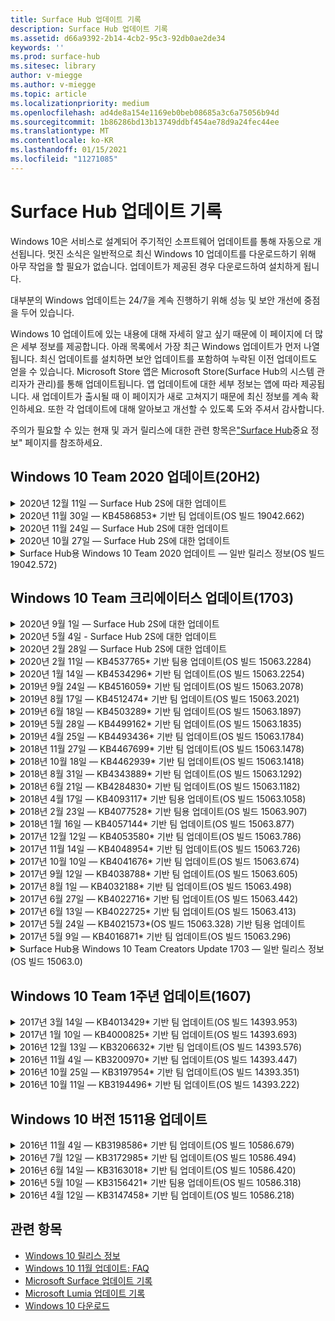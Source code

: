 ```yaml
---
title: Surface Hub 업데이트 기록
description: Surface Hub 업데이트 기록
ms.assetid: d66a9392-2b14-4cb2-95c3-92db0ae2de34
keywords: ''
ms.prod: surface-hub
ms.sitesec: library
author: v-miegge
ms.author: v-miegge
ms.topic: article
ms.localizationpriority: medium
ms.openlocfilehash: ad4de8a154e1169eb0beb08685a3c6a75056b94d
ms.sourcegitcommit: 1b86286bd13b13749ddbf454ae78d9a24fec44ee
ms.translationtype: MT
ms.contentlocale: ko-KR
ms.lasthandoff: 01/15/2021
ms.locfileid: "11271085"
---
```

# Surface Hub 업데이트 기록

Windows 10은 서비스로 설계되어 주기적인 소프트웨어 업데이트를 통해 자동으로 개선됩니다. 멋진 소식은 일반적으로 최신 Windows 10 업데이트를 다운로드하기 위해 아무 작업을 할 필요가 없습니다. 업데이트가 제공된 경우 다운로드하여 설치하게 됩니다.

대부분의 Windows 업데이트는 24/7을 계속 진행하기 위해 성능 및 보안 개선에 중점을 두어 있습니다.

Windows 10 업데이트에 있는 내용에 대해 자세히 알고 싶기 때문에 이 페이지에 더 많은 세부 정보를 제공합니다. 아래 목록에서 가장 최근 Windows 업데이트가 먼저 나열됩니다. 최신 업데이트를 설치하면 보안 업데이트를 포함하여 누락된 이전 업데이트도 얻을 수 있습니다. Microsoft Store 앱은 Microsoft Store(Surface Hub의 시스템 관리자가 관리)를 통해 업데이트됩니다. 앱 업데이트에 대한 세부 정보는 앱에 따라 제공됩니다.
새 업데이트가 출시될 때 이 페이지가 새로 고쳐지기 때문에 최신 정보를 계속 확인하세요. 또한 각 업데이트에 대해 알아보고 개선할 수 있도록 도와 주셔서 감사합니다.

주의가 필요할 수 있는 현재 및 과거 릴리스에 대한 관련 항목은["Surface Hub](https://support.microsoft.com/products/surface-devices/surface-hub)중요 정보" 페이지를 참조하세요.

## Windows 10 Team 2020 업데이트(20H2)

<details>
<summary>2020년 12월 11일 — Surface Hub 2S에 대한 업데이트</summary>

이 업데이트는 Surface Hub 2S와 관련이 있으며 아래에 설명된 드라이버 및 펌웨어 업데이트를 제공합니다.

* Surface SMC 펌웨어 업데이트 - 3.92.139.0
* Surface UEFI 업데이트 - 694.3447.768.0
</details>

<details>
<summary>2020년 11월 30일 — KB4586853* 기반 팀 업데이트(OS 빌드 19042.662)</summary>

Surface Hub에 대한 이 업데이트에는 품질 개선 및 보안 수정이 포함되어 있습니다. [Windows 10](https://support.microsoft.com/help/4581839/windows-10-update-history)업데이트 기록에 아직 설명되지 않은 Surface Hub의 주요 업데이트에는 다음이 포함됩니다.

* 개인 정보 설정 페이지로 업데이트하여 추가 옵션을 제공합니다.
* 세션 종료 정리가 Edge Chromium과 관련된 모든 데이터를 완전히 제거하도록 하는 수정입니다.
* 이미 시작된 모임이 시작/시작 화면에 표시되지 않는 문제를 해결합니다.
* en-US가 아닌 로 로컬에 대한 클라우드 복구 문제를 해결합니다.
* 비즈니스용 Skype
  * 방향 오디오 성능을 향상합니다.
  * 비즈니스용 Skype 통화 중에 펜을 사용할 때 "펜 탭" 소리가 감소합니다.
* Windows Insider Program에 등록할 때 안정성을 향상시킵니다.
* Windows 팀 셸의 안정성을 향상시킵니다.

디바이스 기능 및 서비스를 활성화/사용 안 하게 설정하려면 [Surface Hub](https://docs.microsoft.com/surface-hub/) 관리 가이드를 참조하세요. *[KB4586853](https://support.microsoft.com/help/4586853)
</details>

<details>
<summary>2020년 11월 24일 — Surface Hub 2S에 대한 업데이트</summary>

이 업데이트는 Surface Hub 2S와 관련이 있으며 아래에 설명된 드라이버 및 펌웨어 업데이트를 제공합니다.

* Surface SMC 펌웨어 업데이트 - 3.91.139.0
  * 연결된 대기 대기 안정성을 개선합니다.
* Surface Touch 펌웨어 업데이트 - 3.91.139.0
  * 연결된 대기 터치 응답을 개선합니다.
* Surface USB 오디오 펌웨어 업데이트 - 3.91.139.0
* Surface 펜 펌웨어 업데이트 - 3.91.139.0
</details>

<details>
<summary>2020년 10월 27일 — Surface Hub 2S에 대한 업데이트</summary>

이 업데이트는 Surface Hub 2S와 관련이 있으며 아래에 설명된 드라이버 및 펌웨어 업데이트를 제공합니다.

* Surface 시스템 집계 펌웨어 업데이트 - 4.14.139.0
* Surface UEFI 업데이트 - 694.3386.768.0
</details>

<details>
<summary>Surface Hub용 Windows 10 Team 2020 업데이트 — 일반 릴리스 정보(OS 빌드 19042.572)</summary>

Surface Hub에 대한 이 업데이트에는 품질 개선 및 보안 수정이 포함되어 있습니다. [Windows 10](https://support.microsoft.com/help/4581839/windows-10-update-history)업데이트 기록에 아직 설명되지 않은 Surface Hub의 주요 업데이트는["Windows 10 Team 2020 업데이트의](https://docs.microsoft.com/surface-hub/surface-hub-2020-update-whats-new)새로운" 페이지에 기록됩니다.

지역, 배포 방법 및 장치 유형별로 업데이트 가용성에 대한 자세한 내용은["Windows 10 Team 2020 업데이트](https://docs.microsoft.com/surface-hub/surface-hub-2020-update)설치" 페이지를 참조하세요.
</details>

## Windows 10 Team 크리에이터스 업데이트(1703)

<details>
<summary>2020년 9월 1일 — Surface Hub 2S에 대한 업데이트</summary>

이 업데이트는 Surface Hub 2S와 관련이 있으며 아래에 설명된 드라이버 및 펌웨어 업데이트를 제공합니다.

* Surface SMC 펌웨어 업데이트 - 1.177.139.0
  * 필드 복구 시나리오를 개선합니다.
* Surface SSD 펌웨어 업데이트 - 5.14.139.0
  * 시스템 안정성을 향상시킵니다.
* Surface Serial Hub 드라이버 - 9.40.139.0
  * 시스템 안정성을 향상시킵니다.
</details>

<details>
<summary>2020년 5월 4일 - Surface Hub 2S에 대한 업데이트</summary>

이 업데이트는 Surface Hub 2S와 관련이 있으며 아래에 설명된 드라이버 및 펌웨어 업데이트를 제공합니다.

* Surface USB 오디오 드라이버 - 15.3.6.0
  * 방향 오디오 성능을 향상합니다.
* Intel(R) 디스플레이 오디오 드라이버 - 10.27.0.5
  * 화면 공유 시나리오를 개선합니다.
* Intel(R) 그래픽 드라이버 - 26.20.100.7263
  * 시스템 안정성을 향상시킵니다.
* Surface 시스템 드라이버 - 1.7.139.0
  * 시스템 안정성을 향상시킵니다.
* Surface SMC 펌웨어 업데이트 - 1.176.139.0
  * 시스템 안정성을 향상시킵니다.
</details>

<details>
<summary>2020년 2월 28일 — Surface Hub 2S에 대한 업데이트</summary>

이 업데이트는 Surface Hub 2S와 관련이 있으며 아래에 설명된 드라이버 및 펌웨어 업데이트를 제공합니다.

* Surface 통합 드라이버 - 13.46.139.0 
  * 디스플레이 밝기 시나리오를 개선합니다.
* Intel(R) 관리 엔진 인터페이스 드라이버 - 1914.12.0.1256
  * 시스템 안정성을 향상시킵니다.
* Surface SMC 펌웨어 업데이트 - 1.161.139.0
  * 펜 배터리 성능을 향상합니다.
* Surface UEFI 업데이트 - 694.2938.768.0
  * 시스템 안정성을 향상시킵니다.
</details>

<details>
<summary>2020년 2월 11일 — KB4537765* 기반 팀용 업데이트(OS 빌드 15063.2284)</summary>

Surface Hub에 대한 이 업데이트에는 품질 개선 및 보안 수정이 포함되어 있습니다. [Windows 10](https://support.microsoft.com/help/4018124/windows-10-update-history)업데이트 기록에 아직 설명되지 않은 Surface Hub의 주요 업데이트에는 다음이 포함됩니다.

* 비즈니스용 Skype 통화 중에 다른 참가자가 허브 2S를 잘 들을 수 없는 문제를 해결합니다.
* Surface Hub에서 일부 아랍어, Hebrew 및 기타 RTL 언어 사용 시나리오의 안정성을 향상시킵니다.

디바이스 기능 및 서비스를 활성화/사용 안 하게 설정하려면 [Surface Hub](https://docs.microsoft.com/surface-hub/) 관리 가이드를 참조하세요.
*[KB4537765](https://support.microsoft.com/help/4537765)
</details>

<details>
<summary>2020년 1월 14일 — KB4534296* 기반 팀 업데이트(OS 빌드 15063.2254)</summary>

Surface Hub에 대한 이 업데이트에는 품질 개선 및 보안 수정이 포함되어 있습니다. [Windows 10](https://support.microsoft.com/help/4018124/windows-10-update-history)업데이트 기록에 아직 설명되지 않은 Surface Hub의 주요 업데이트에는 다음이 포함됩니다.

* Microsoft Surface Hub 2S의 로그 수집 문제를 해결합니다.

디바이스 기능 및 서비스를 활성화/사용 안 하게 설정하려면 [Surface Hub](https://docs.microsoft.com/surface-hub/) 관리 가이드를 참조하세요.
*[KB4534296](https://support.microsoft.com/help/4534296)
</details>

<details>
<summary>2019년 9월 24일 — KB4516059* 기반 팀 업데이트(OS 빌드 15063.2078)</summary>

Surface Hub에 대한 이 업데이트에는 품질 개선 및 보안 수정이 포함되어 있습니다. [Windows 10](https://support.microsoft.com/help/4018124/windows-10-update-history)업데이트 기록에 아직 설명되지 않은 Surface Hub의 주요 업데이트에는 다음이 포함됩니다.

 * 복구 옵션을 정확하게 반영하기 위해 Surface Hub 2S 복구 설정 페이지로 업데이트합니다.
 * 디바이스 인식을 향상하기 위해 Surface Hub 2S 시작 화면으로 업데이트합니다.
 * Windows 팀 셸 백그라운드가 잘못 표시하는 문제를 해결했습니다.
 * MDM 정책을 사용하여 구성할 때 시작 메뉴 레이아웃 지속성 문제를 해결했습니다.
 * 일부 내부 웹 사이트를 검색할 때 발생하는 Microsoft Edge의 문제를 해결했습니다.
 * 전체 화면 모드로 표시하는 경우 발생하는 비즈니스용 Skype의 문제를 해결했습니다.

디바이스 기능 및 서비스를 활성화/사용 안 하게 설정하려면 [Surface Hub](https://docs.microsoft.com/surface-hub/) 관리 가이드를 참조하세요.
*[KB4503289](https://support.microsoft.com/help/4503289)
</details>

<details>
<summary>2019년 8월 17일 — KB4512474* 기반 팀 업데이트(OS 빌드 15063.2021)</summary>

Surface Hub에 대한 이 업데이트에는 품질 개선 및 보안 수정이 포함되어 있습니다. [Windows 10](https://support.microsoft.com/help/4018124/windows-10-update-history)업데이트 기록에 아직 설명되지 않은 Surface Hub의 주요 업데이트에는 다음이 포함됩니다.

 * 허브 2S의 비디오 아웃이 기본적으로 "중복" 모드로 설정되어 있도록 합니다.
 * Surface Hub에서 일부 아랍어 사용 시나리오의 안정성을 향상시킵니다.

디바이스 기능 및 서비스를 활성화/사용 안 하게 설정하려면 [Surface Hub](https://docs.microsoft.com/surface-hub/) 관리 가이드를 참조하세요.
*[KB4503289](https://support.microsoft.com/help/4503289)
 </details>

<details>
<summary>2019년 6월 18일 — KB4503289* 기반 팀 업데이트(OS 빌드 15063.1897)</summary>

Surface Hub에 대한 이 업데이트에는 품질 개선 및 보안 수정이 포함되어 있습니다. [Windows 10](https://support.microsoft.com/help/4018124/windows-10-update-history)업데이트 기록에 아직 설명되지 않은 Surface Hub의 주요 업데이트에는 다음이 포함됩니다.

* 사용자가 Azure Active Directory 계정을 사용하여 Microsoft Surface Hub 디바이스에 로그인하지 못하게 하는 문제를 해결합니다. 이 문제는 이전 세션이 성공적으로 종료되지 않았기 때문에 발생합니다.
* 장치 계정 설정 시나리오에서 ID 공급자 및 Exchange에 대한 TLS 1.2 연결에 대한 지원을 추가합니다.
* 허브 2S에서 하드웨어 진단 앱의 안정성을 향상시키는 수정. 
* 허브 2S에서 첫 실행 설치 환경의 일관성을 개선하기 위해 수정합니다. 

디바이스 기능 및 서비스를 활성화/사용 안 하게 설정하려면 [Surface Hub](https://docs.microsoft.com/surface-hub/) 관리 가이드를 참조하세요.
*[KB4503289](https://support.microsoft.com/help/4503289)
</details>

<details>
<summary>2019년 5월 28일 — KB4499162* 기반 팀 업데이트(OS 빌드 15063.1835)</summary>

Surface Hub에 대한 이 업데이트에는 품질 개선 및 보안 수정이 포함되어 있습니다. [Windows 10](https://support.microsoft.com/help/4018124/windows-10-update-history)업데이트 기록에 아직 설명되지 않은 Surface Hub의 주요 업데이트에는 다음이 포함됩니다.

* "장치 계정 자격 증명 사용" 기능을 사용하도록 설정한 후 Surface Hub 사용자에게 프록시 자격 증명을 입력하라는 메시지가 없는지 확인합니다.
* 오디오/비디오가 올바른 프록시를 사용하지 못하기 때문에 Skype 연결이 주기적으로 실패하는 문제를 해결합니다.
* 비즈니스용 Skype에서 TLS 1.2에 대한 지원을 추가합니다.
* Skype 서버에 TLS 1.0 또는 TLS 1.1을 사용하지 않도록 설정한 경우 Skype 클라이언트의 SIP 연결 실패를 해결합니다.

디바이스 기능 및 서비스를 활성화/사용 안 하게 설정하려면 [Surface Hub](https://docs.microsoft.com/surface-hub/) 관리 가이드를 참조하세요.
*[KB4499162](https://support.microsoft.com/help/4499162)
</details>

<details>
<summary>2019년 4월 25일 — KB4493436* 기반 팀 업데이트(OS 빌드 15063.1784)</summary>

Surface Hub에 대한 이 업데이트에는 품질 개선 및 보안 수정이 포함되어 있습니다. [Windows 10](https://support.microsoft.com/help/4018124/windows-10-update-history)업데이트 기록에 아직 설명되지 않은 Surface Hub의 주요 업데이트에는 다음이 포함됩니다.

* Surface Hub에 연결된 일부 USB 장치에서 비디오 및 오디오 동기화 문제를 해결합니다.

디바이스 기능 및 서비스를 활성화/사용 안 하게 설정하려면 [Surface Hub](https://docs.microsoft.com/surface-hub/) 관리 가이드를 참조하세요.
*[KB4493436](https://support.microsoft.com/help/4493436)
</details>

<details>
<summary>2018년 11월 27일 — KB4467699* 기반 팀 업데이트(OS 빌드 15063.1478)</summary>

Surface Hub에 대한 이 업데이트에는 품질 개선 및 보안 수정이 포함되어 있습니다. [Windows 10](https://support.microsoft.com/help/4018124/windows-10-update-history)업데이트 기록에 아직 설명되지 않은 Surface Hub의 주요 업데이트에는 다음이 포함됩니다.

* 일부 사용자가 "내 모임 및 파일Signing-In"로 전송되지 못하게 하는 문제를 해결합니다.

디바이스 기능 및 서비스를 활성화/사용 안 하게 설정하려면 [Surface Hub](https://docs.microsoft.com/surface-hub/) 관리 가이드를 참조하세요.
*[KBKB4467699](https://support.microsoft.com/help/KB4467699)
</details>

<details>
<summary>2018년 10월 18일 — KB4462939* 기반 팀 업데이트(OS 빌드 15063.1418)</summary>

Surface Hub에 대한 이 업데이트에는 품질 개선 및 보안 수정이 포함되어 있습니다. [Windows 10](https://support.microsoft.com/help/4018124/windows-10-update-history)업데이트 기록에 아직 설명되지 않은 Surface Hub의 주요 업데이트에는 다음이 포함됩니다.

* 비즈니스용 Skype 수정 사항: 
  * 절전에서 다시 시작 시 비즈니스용 Skype 연결 문제를 해결합니다.
  * 장치가 인터넷에 연결되어 있는 경우 비즈니스용 Skype 네트워크 연결 문제를 해결합니다.
  * 디렉터리에서 사용자를 검색할 때 비즈니스용 Skype 충돌 해결
* 허브가 엔터프라이즈 프록시 환경에서 실수로 "인터넷 연결 없음"을 보고하는 문제를 해결합니다.
* 고객이 새 화이트보드 환경으로 작업할 수 있는 기능을 구현했습니다.

디바이스 기능 및 서비스를 활성화/사용 안 하게 설정하려면 [Surface Hub](https://docs.microsoft.com/surface-hub/) 관리 가이드를 참조하세요.
*[KB4462939](https://support.microsoft.com/help/4462939)
</details>

<details>
<summary>2018년 8월 31일 — KB4343889* 기반 팀 업데이트(OS 빌드 15063.1292)</summary>

Surface Hub에 대한 이 업데이트에는 품질 개선 및 보안 수정이 포함되어 있습니다. [Windows 10](https://support.microsoft.com/help/4018124/windows-10-update-history)업데이트 기록에 아직 설명되지 않은 Surface Hub의 주요 업데이트에는 다음이 포함됩니다.

* Microsoft Teams에 대한 지원 추가
* Intune 등록으로 작업 관리 문제를 해결합니다.
* 관리자가 허브에 대해 인스턴트 메시징 및 전자 메일 서비스를 사용하지 않도록 설정하는 데 사용
* Surface Hub 비즈니스용 Skype 앱의 추가 버그 수정 및 안정성 개선

디바이스 기능 및 서비스를 활성화/사용 안 하게 설정하려면 [Surface Hub](https://docs.microsoft.com/surface-hub/) 관리 가이드를 참조하세요.
*[KB4343889](https://support.microsoft.com/help/4343889)
</details>

<details>
<summary>2018년 6월 21일 — KB4284830* 기반 팀 업데이트(OS 빌드 15063.1182)</summary>

Surface Hub에 대한 이 업데이트에는 품질 개선 및 보안 수정이 포함되어 있습니다. [Windows 10](https://support.microsoft.com/help/4018124/windows-10-update-history)업데이트 기록에 아직 설명되지 않은 Surface Hub의 주요 업데이트에는 다음이 포함됩니다.

* EMEA의 GDPR 요구 사항 지원에 대한 원격 분석 변경

디바이스 기능 및 서비스를 활성화/사용 안 하게 설정하려면 [Surface Hub](https://docs.microsoft.com/surface-hub/) 관리 가이드를 참조하세요.
*[KB4284830](https://support.microsoft.com/help/KB4284830)
</details>

<details>
<summary>2018년 4월 17일 — KB4093117* 기반 팀용 업데이트(OS 빌드 15063.1058)</summary>

Surface Hub에 대한 이 업데이트에는 품질 개선 및 보안 수정이 포함되어 있습니다. [Windows 10](https://support.microsoft.com/help/4018124/windows-10-update-history)업데이트 기록에 아직 설명되지 않은 Surface Hub의 주요 업데이트에는 다음이 포함됩니다.

* 유선 투영 문제를 해결합니다.
* 특정 MDM(모바일 장치 관리) 정책에 대한 대량 업데이트 사용
* 국제 전화로 전화 걸기 문제를 해결합니다.
* 2 Surface Hub가 동일한 모임에 참가할 때 이미지 해상도 문제를 해결합니다.
* OMS(Operations Management Suite) 인증서 처리 오류를 해결합니다.
* 세션 종료 시 정리 시 보안 문제를 해결합니다.
* Surface Hub가 채널 149~165에 지정된 경우 Miracast 문제를 해결합니다.
  * 지역 정부 규정으로 인해 유럽, 일본 또는 이스라엘에서는 채널 149~165를 계속 사용할 수 없습니다.

디바이스 기능 및 서비스를 활성화/사용 안 하게 설정하려면 [Surface Hub](https://docs.microsoft.com/surface-hub/) 관리 가이드를 참조하세요.
*[KB4093117](https://support.microsoft.com/help/4093117)
</details>

<details>
<summary>2018년 2월 23일 — KB4077528* 기반 팀용 업데이트(OS 빌드 15063.907)</summary>

Surface Hub에 대한 이 업데이트에는 품질 개선 및 보안 수정이 포함되어 있습니다. [Windows 10](https://support.microsoft.com/help/4018124/windows-10-update-history)업데이트 기록에 아직 설명되지 않은 Surface Hub의 주요 업데이트에는 다음이 포함됩니다.

* MDM 설정이 올바르게 적용되지 않는 문제를 해결했습니다.
* 향상된 정리 프로세스

디바이스 기능 및 서비스를 활성화/사용 안 하게 설정하려면 [Surface Hub](https://docs.microsoft.com/surface-hub/) 관리 가이드를 참조하세요.
*[KB4077528](https://support.microsoft.com/help/4077528)
</details>

<details>
<summary>2018년 1월 16일 — KB4057144* 기반 팀 업데이트(OS 빌드 15063.877)</summary>

Surface Hub에 대한 이 업데이트에는 품질 개선 및 보안 수정이 포함되어 있습니다. [Windows 10](https://support.microsoft.com/help/4018124/windows-10-update-history)업데이트 기록에 아직 설명되지 않은 Surface Hub의 주요 업데이트에는 다음이 포함됩니다.

* MDM을 통해 시작 메뉴 타일 레이아웃을 관리하는 기능을 추가합니다.
* 암호 순환 구성의 MDM 버그 수정

디바이스 기능 및 서비스를 활성화/사용 안 하게 설정하려면 [Surface Hub](https://docs.microsoft.com/surface-hub/) 관리 가이드를 참조하세요.
*[KB4057144](https://support.microsoft.com/help/4057144)
</details>

<details>
<summary>2017년 12월 12일 — KB4053580* 기반 팀 업데이트(OS 빌드 15063.786)</summary>

Surface Hub에 대한 이 업데이트에는 품질 개선 및 보안 수정이 포함되어 있습니다. [Windows 10](https://support.microsoft.com/help/4018124/windows-10-update-history)업데이트 기록에 아직 설명되지 않은 Surface Hub의 주요 업데이트에는 다음이 포함됩니다.

* 비즈니스용 Skype 통화 중에 카메라 비디오 깜박임(밝게 또는 깜박임)을 해결합니다.
* 알림 센터 SSD ID 문제를 해결합니다.

디바이스 기능 및 서비스를 활성화/사용 안 하게 설정하려면 [Surface Hub](https://docs.microsoft.com/surface-hub/) 관리 가이드를 참조하세요.
*[KB4053580](https://support.microsoft.com/help/4053580)
</details>

<details>
<summary>2017년 11월 14일 — KB4048954* 기반 팀 업데이트(OS 빌드 15063.726)</summary>

Surface Hub에 대한 이 업데이트에는 품질 개선 및 보안 수정이 포함되어 있습니다. [Windows 10](https://support.microsoft.com/help/4018124/windows-10-update-history)업데이트 기록에 아직 설명되지 않은 Surface Hub의 주요 업데이트에는 다음이 포함됩니다.

* 고객이 MDM 정책을 사용하여 802.1x 유선 네트워크 인증을 사용하도록 허용하는 기능 업데이트입니다.
* 사용자가 파일을 열 때 원하는 응용 프로그램을 동적으로 선택할 수 있도록 하는 기능 업데이트입니다.
* 세션 종료 정리가 사용자 계정과 장치 간의 모든 연결을 완전히 제거하도록 하는 수정입니다.
* Miracast 연결 시간뿐만 아니라 정리 시간을 개선하는 성능 수정입니다.
* 애드 호크 모임 중에 간편한 인증 사용률을 소개합니다.
* 서비스 구성 요소가 디바이스 전체에 구성된 프록시와 동일한 프록시를 사용하도록 하는 수정입니다.
* 장치에서 전송하는 원격 분석의 보안을 줄이고 보다 철저하게 보안을 유지하여 대역폭 사용률을 줄입니다.
* 모임이 끝날 때 사용자가 Microsoft에 피드백을 제공할 수 있는 기능을 사용할 수 있도록 합니다.

디바이스 기능 및 서비스를 활성화/사용 안 하게 설정하려면 [Surface Hub](https://docs.microsoft.com/surface-hub/) 관리 가이드를 참조하세요.
*[KB4048954](https://support.microsoft.com/help/4048954)
</details>

<details>
<summary>2017년 10월 10일 — KB4041676* 기반 팀 업데이트(OS 빌드 15063.674)</summary>

Surface Hub에 대한 이 업데이트에는 품질 개선 및 보안 수정이 포함되어 있습니다. [Windows 10](https://support.microsoft.com/help/4018124/windows-10-update-history)업데이트 기록에 아직 설명되지 않은 Surface Hub의 주요 업데이트에는 다음이 포함됩니다.

* 비즈니스용 Skype
  * 절전에서 다시 시작될 때 장치를 다시 시작해야 하는 문제를 해결합니다.
  * 외부 연락처가 Skype Online Hub 계정을 통해 확인되지 않은 문제를 해결합니다.
* PowerPoint
  * 일부 PowerPoint 프레젠테이션이 허브에 프로젝트되지 않는 문제를 해결합니다.
* 일반 사항
  * 시스템 관리자가 USB 포트를 사용하지 않도록 설정할 수 없는 문제를 해결합니다.

*[KB4041676](https://support.microsoft.com/help/4041676)
</details>

<details>
<summary>2017년 9월 12일 — KB4038788* 기반 팀 업데이트(OS 빌드 15063.605) </summary>

Surface Hub에 대한 이 업데이트에는 품질 개선 및 보안 수정이 포함되어 있습니다. [Windows 10](https://support.microsoft.com/help/4018124/windows-10-update-history)업데이트 기록에 아직 설명되지 않은 Surface Hub의 주요 업데이트에는 다음이 포함됩니다.

* 보안
  * 장치가 절전 모드 해제될 때 Bitlocker 문제를 해결합니다.
* 일반 사항
  * 장치 상태 원격 분석의 빈도/양을 줄이면 시스템 성능이 향상됩니다.
  * 장치가 시스템 로그를 수집하지 못하게 하는 문제를 해결합니다.

*[KB4038788](https://support.microsoft.com/help/4038788)
</details>

<details>
<summary>2017년 8월 1일 — KB4032188* 기반 팀 업데이트(OS 빌드 15063.498)</summary>

* 비즈니스용 Skype 
  * 비즈니스용 Skype Sign-In 다시 시작하거나 시스템을 다시 시작해야 하는 문제를 해결합니다.
  * 비즈니스용 Skype 모임 시간이 잘못 표시되는 문제를 해결합니다.
  * Surface Hub 비즈니스용 Skype의 안정성을 개선하는 수정

*[KB4032188](https://support.microsoft.com/help/4032188)
</details>

<details>
<summary>2017년 6월 27일 — KB4022716* 기반 팀 업데이트(OS 빌드 15063.442)</summary>

Surface Hub에 대한 이 업데이트에는 품질 개선 및 보안 수정이 포함되어 있습니다. [Windows 10](https://support.microsoft.com/help/4018124/windows-10-update-history)업데이트 기록에 아직 설명되지 않은 Surface Hub의 주요 업데이트에는 다음이 포함됩니다.

* 수동으로 다시 시작해야 하는 84인치 Surface Hub의 절전 작동이 필요한 NVIDIA 드라이버 충돌을 해결합니다.
* 일부 앱이 84인치 Surface Hub에서 실행되지 못하는 문제를 해결했습니다.

*[KB4022716](https://support.microsoft.com/help/4022716)
</details>

<details>
<summary>2017년 6월 13일 — KB4022725* 기반 팀 업데이트(OS 빌드 15063.413)</summary>

Surface Hub에 대한 이 업데이트에는 품질 개선 및 보안 수정이 포함되어 있습니다. [Windows 10](https://support.microsoft.com/help/4018124/windows-10-update-history)업데이트 기록에 아직 설명되지 않은 Surface Hub의 주요 업데이트에는 다음이 포함됩니다.

* 일반 사항
  * 펜에 문제가 있는 펜의 펜을 떨어뜨리는 문제를 해결했습니다.
  * 모임을 "정리"하는 데 시간이 연장되는 문제를 해결했습니다.

*[KB4022725](https://support.microsoft.com/help/4022725)
</details>

<details>
<summary>2017년 5월 24일 — KB4021573*(OS 빌드 15063.328) 기반 팀용 업데이트</summary>

Surface Hub에 대한 이 업데이트에는 품질 개선 및 보안 수정이 포함되어 있습니다. [Windows 10](https://support.microsoft.com/help/4018124/windows-10-update-history)업데이트 기록에 아직 설명되지 않은 Surface Hub의 주요 업데이트에는 다음이 포함됩니다.

* 일반 사항
  * 업데이트 문제 중 프록시 설정 보존 문제를 해결했습니다.

*[KB4021573](https://support.microsoft.com/help/4021573)
</details>

<details>
<summary>2017년 5월 9일 — KB4016871* 기반 팀 업데이트(OS 빌드 15063.296)</summary>

Surface Hub에 대한 이 업데이트에는 품질 개선 및 보안 수정이 포함되어 있습니다. [Windows 10](https://support.microsoft.com/help/4018124/windows-10-update-history)업데이트 기록에 아직 설명되지 않은 Surface Hub의 주요 업데이트에는 다음이 포함됩니다.

* 일반 사항
  * 절전/절전 모드 해제 주기 문제 해결
  * 여러 재설정 및 복구 문제 해결
  * 업데이트 기록 탭 문제 해결
  * Miracast 서비스 시작 문제 해결
* 앱
  * 앱 패키지 업데이트 오류 수정

*[KB4016871](https://support.microsoft.com/help/4016871)
</details>

<details>
<summary>Surface Hub용 Windows 10 Team Creators Update 1703 — 일반 릴리스 정보(OS 빌드 15063.0)</summary>

Surface Hub에 대한 이 업데이트에는 품질 개선 및 보안 수정이 포함되어 있습니다. [Windows 10](https://support.microsoft.com/help/4018124/windows-10-update-history)업데이트 기록에 아직 설명되지 않은 Surface Hub의 주요 업데이트에는 다음이 포함됩니다.

* 큰 화면 환경 발전 
  * 시작 및 시작에서 모임이 개선됩니다.
  * 모임에 참가하고 시작 메뉴에서 직접 세션 종료
  * 앱은 세션 중에 더 많은 화면을 활용할 수 있습니다.
  * 간소화된 Skype 컨트롤
  * 피드백을 제공하기 위한 개선된 메커니즘
* 내 개인 콘텐츠 액세스*
  * 시작 또는 시작에서 개인 Single Sign-On
  * 모임에 참가하고 시작 메뉴에서 직접 세션 종료
  * 시작에서 직접 비즈니스용 OneDrive를 통해 개인 파일에 액세스
  * 미리 채워진 참석자 로그인
  * "Authenticator" 앱을 통해 간소화된 인증 흐름**
* 배포 & 관리 
  * 대량 프로비전을 통한 간소화된 OOBE 환경
  * 클라우드 기반 장치 복구 서비스
  * 엔터프라이즈 클라이언트 인증서 지원
  * 향상된 프록시 자격 증명 지원
  * Skype QoS(서비스 품질) 구성 지원 추가 및 /개선
  * 설정에서 기본 장치 볼륨을 설정하는 기능을 추가했습니다.
  * Surface Hub 설정에 대한 향상된 MDM [지원](https://docs.microsoft.com/surface-hub/remote-surface-hub-management)
* 향상된 보안 
  * USB 드라이브를 BitLocker로만 제한하는 기능을 추가했습니다.
  * MDM을 통해 USB 포트를 사용하지 않도록 설정하는 기능을 추가했습니다.
  * 시간 제한 시 "세션 다시 시작" 기능을 사용하지 않도록 설정하는 기능이 추가되었습니다.
  * 유선 802.1x 지원 추가
* 오디오 및 투영
  * Dolby 오디오 "휴먼 스피커" 향상된 기능
  * 비즈니스용 Skype 통화 중에 펜을 사용할 때 "펜 탭" 소리 감소
  * Miracast 인프라 연결에 대한 지원이 추가되었습니다.
* 안정성 및 성능 수정
  * 여러 재설정 및 복구 문제 해결
  * 클라이언트 인증서를 사용할 때 Surface Hub Exchange 인증 문제가 해결되었습니다.
  * 향상된 Wi-Fi 연결 및 자격 증명 안정성
  * 비디오 재생 중에 Miracast 오디오 팝 및 동기화 문제가 수정되었습니다.
  * 자동 연결 동작을 사용하지 않도록 설정하는 포함된 설정

*Single Sign-In 기능을 사용하려면 Office365 및 비즈니스용 OneDrive를 사용해야 합니다 **서비스 요구 사항에 대한 관리자 가이드 참조

</details>

## Windows 10 Team 1주년 업데이트(1607)

<details>
<summary>2017년 3월 14일 — KB4013429* 기반 팀 업데이트(OS 빌드 14393.953)</summary>

Surface Hub에 대한 이 업데이트에는 품질 개선 및 보안 수정이 포함되어 있습니다. [Windows 10](https://support.microsoft.com/help/4018124/windows-10-update-history)업데이트 기록에 아직 설명되지 않은 Surface Hub의 주요 업데이트에는 다음이 포함됩니다.

* 일반 사항
  * 제한된 파일 위치로의 탐색을 방지하기 위한 파일 탐색기 보안 수정
* 비즈니스용 Skype
  * 원격 데스크톱 기반 화면 공유 중 대기 시간을 해결하기 위한 수정

*[KB4013429](https://support.microsoft.com/help/4013429)
</details>

<details>
<summary>2017년 1월 10일 — KB4000825* 기반 팀 업데이트(OS 빌드 14393.693)</summary>

Surface Hub에 대한 이 업데이트에는 품질 개선 및 보안 수정이 포함되어 있습니다. [Windows 10](https://support.microsoft.com/help/4018124/windows-10-update-history)업데이트 기록에 아직 설명되지 않은 Surface Hub의 주요 업데이트에는 다음이 포함됩니다.

* 실제 일본어 키보드에 사용할 106/109 키보드 레이아웃 선택

*[KB4000825](https://support.microsoft.com/help/4000825)
</details>

<details>
<summary>2016년 12월 13일 — KB3206632* 기반 팀 업데이트(OS 빌드 14393.576)</summary>

Surface Hub에 대한 이 업데이트에는 품질 개선 및 보안 수정이 포함되어 있습니다. [Windows 10](https://support.microsoft.com/help/4018124/windows-10-update-history)업데이트 기록에 아직 설명되지 않은 Surface Hub의 주요 업데이트에는 다음이 포함됩니다.

* 유선 연결 오디오 왜곡 문제를 해결합니다.

*[KB3206632](https://support.microsoft.com/help/3206632)
</details>

<details>
<summary>2016년 11월 4일 — KB3200970* 기반 팀 업데이트(OS 빌드 14393.447)</summary>

Surface Hub용 Windows 10 Team 1주년 업데이트(버전 1607)에 대한 이 업데이트에는 품질 개선 및 보안 수정이 포함되어 있습니다. [Windows 10](https://support.microsoft.com/help/4018124/windows-10-update-history)업데이트 기록에 아직 설명되지 않은 Surface Hub의 주요 업데이트에는 다음이 포함됩니다.

* 안정성을 개선하기 위한 비즈니스용 Skype 버그 수정

*[KB3200970](https://support.microsoft.com/help/3200970)
</details>

<details>
<summary>2016년 10월 25일 — KB3197954* 기반 팀 업데이트(OS 빌드 14393.351)</summary>

Surface Hub에 대한 이 업데이트에는 품질 개선 및 보안 수정이 포함되어 있습니다. [Windows 10](https://support.microsoft.com/help/4018124/windows-10-update-history)업데이트 기록에 아직 설명되지 않은 Surface Hub의 주요 업데이트에는 다음이 포함됩니다.

* OS 및 Bios에서 새로운 절전 기능을 사용하도록 설정하여 Surface Hub의 전력 소비를 줄이고 장기적인 안정성 향상
* 일반 사항
  * 화면 키보드가 가끔 나타나지 않는 시나리오를 해결합니다.
  * 예약된 모임을 열 때 가끔 발생하는 화이트보드 응용 프로그램 교대조를 해결합니다.
  * 장치가 다시 설정된 후 관리자가 로컬 관리자 암호를 변경하지 못하게 하는 문제를 해결합니다.
  * 장치 초기화 중에 상태 표시줄 추적의 BIOS 변경 문제 해결
  * 전원 문제를 해결하기 위한 UEFI 업데이트

*[KB3197954](https://support.microsoft.com/help/3197954)
</details>

<details>
<summary>2016년 10월 11일 — KB3194496* 기반 팀 업데이트(OS 빌드 14393.222)</summary>

이 업데이트는 Surface Hub에 Windows 10 Team 1주년 업데이트를 가져와 품질 개선 및 보안 수정을 포함합니다. (디바이스가 설치된 후 Windows 10 버전 1607을 실행합니다.) [Windows 10](https://support.microsoft.com/help/4018124/windows-10-update-history)업데이트 기록에 아직 설명되지 않은 Surface Hub의 주요 업데이트에는 다음이 포함됩니다.

* 비즈니스용 Skype
  * 페더링된 계정을 사용하여 모임에 참가할 때 문제를 포함하여 모임에 참가할 때의 성능 향상
  * Surface Hub용 비즈니스용 Skype에서 VBSS(비디오 기반 화면 공유) 지원 사용 가능
  * 5분 유휴 시간 문제 후 연결 끊기 해결
  * Skype 허브-허브 화면 공유 실패 해결
  * Skype 비디오에 대한 향상된 기능:
    * 여러 비디오 발표자와의 모임 중에 비디오 손실
    * 통화 중 비디오 자르기
    * 다른 참가자에 대해 표시되지 않는 발신 전화 비디오
  * UPN 로그인 오류로 해결된 문제
  * SIP(Session Initiation Protocol) 통화를 사용하는 동안 다이얼 패드에 문제가 해결되었습니다.
* 화이트보드
  * 이제 사용자는 OneDrive 온라인 서비스를 사용하여 화이트보드 세션을 저장하고 회수할 수 있습니다(공유 기능을 통해).
  * 도크에서 펜을 제거할 때 화이트보드 시작이 개선
* 앱
  * 개인 및 작업 파일에 액세스하기 위한 사전 설치된 OneDrive 앱
  * 사진 및 사진 보기 위해 미리 설치된 앱
  * 대시보드를 보기 위해 미리 설치된 PowerBI 앱
  * Office 앱(Word, Excel, PowerPoint)은 모두 Ink를 사용할 수 있습니다.
  * Surface Hub의 에지가 이제 플래시 기반 웹 사이트를 지원
* 일반 사항
  * 오디오 장치 선택 사용(외부 오디오 장치를 사용하여 연결된 Surface Hub의 경우)
  * DisplayPort 출력 커넥터에서 HDCP 지원 사용
  * 사용 가능성 최적화를 위한 설정에 [](https://www.microsoft.com/surface/support/surface-hub) 대한 시스템 UI 변경 사항(추가 세부 정보는 사용자 및 관리 가이드 참조)
  * Azure Active Directory 로그인 흐름 속도를 향상하기 위한 버그 수정 및 성능 최적화
  * Surface Hub를 초기화하고 복원하는 데 필요한 시간이 크게 개선되었습니다.
  * Windows Defender UI가 설정 내에 추가되었습니다.
  * 시작 시 향상된 UX 터치
  * 지원되는 장치에서 Miracast를 통한 1080p 이상의 무선 투영 지원 사용
  * 시작 시 "인터넷에 연결되지 않습니다." 및 "약속이 최신이 아 않을 수 있습니다." 거짓 알림이 확인되었습니다.
  * 화면 키보드의 안정성 향상
  * Windows ICD(이미징 & 구성 디자이너) 및 OMS(Operations Management Suite)에서 향상된 Surface Hub 모니터링 솔루션을 사용하여 Surface Hub 프로비저닝 패키지를 만들기 위한 추가 지원

*[KB3194496](https://support.microsoft.com/help/3194496)
</details>

## Windows 10 버전 1511용 업데이트

<details>
<summary>2016년 11월 4일 — KB3198586* 기반 팀 업데이트(OS 빌드 10586.679)</summary>

Surface Hub에 대한 Windows 10 Team(버전 1511)에 대한 이 업데이트에는 [Windows 10](https://support.microsoft.com/help/4018124/windows-10-update-history)업데이트 기록에 설명된 품질 개선 및 보안 수정이 포함되어 있습니다. 이 업데이트에는 Surface Hub 관련 항목이 없습니다.

*[KB3198586](https://support.microsoft.com/help/3198586)
</details>

<details>
<summary>2016년 7월 12일 — KB3172985* 기반 팀 업데이트(OS 빌드 10586.494)</summary>

이 업데이트에는 품질 향상 및 보안 수정이 포함되어 있습니다. 이 업데이트에는 새로운 운영 체제 기능이 도입되지 않습니다. Surface Hub 관련 주요 변경 내용(Windows [10](https://support.microsoft.com/help/4018124/windows-10-update-history)업데이트 기록에 아직 포함되지 않은 변경 내용)에는 다음이 포함됩니다.

* Windows 시스템 충돌을 일으키는 문제를 해결했습니다.
* 반복적인 Edge 크래시가 발생하게 하는 문제를 해결했습니다.
* 사전 종료 서비스 충돌을 일으키는 문제를 해결했습니다.
* 세션 후 일부 앱 데이터가 제대로 제거되지 않는 문제를 해결했습니다.
* NFC 성능을 개선하기 위해 Broadcom NFC 드라이버 업데이트
* Miracast Wi-Fi 업데이트되었습니다.
* 84인치 Surface Hub 디바이스에서 희미하거나 퍼지가 있는 콘텐츠를 표시하는 디스플레이 버그를 수정하기 위해 Nvidia 드라이버가 업데이트되었습니다.
* 다음을 비롯한 다양한 비즈니스용 Skype 문제를 해결했습니다. 
  * 모임 중에 비즈니스용 Skype의 연결을 끊게 하는 문제
  * 모임 이끌이가 페더화 구성에 있는 경우 사용자가 모임에 참가할 수 없는 문제
  * 비즈니스용 Skype 응용 프로그램 공유 사용
  * Skype 응용 프로그램 충돌을 일으키는 문제
* 장치 재설정이 완료되기 전에 중단될 경우 OS가 손상될 수 있는 경우를 사용자에게 알리는 "설정"에 프롬프트가 추가되었습니다.

*[KB3172985](https://support.microsoft.com/help/3172985)
</details>

<details>
<summary>2016년 6월 14일 — KB3163018* 기반 팀 업데이트(OS 빌드 10586.420)</summary>

Surface Hub에 대한 이 업데이트에는 품질 개선 및 보안 수정이 포함되어 있습니다. 이 업데이트에는 새로운 운영 체제 기능이 도입되지 않습니다. [Windows 10](https://support.microsoft.com/help/4018124/windows-10-update-history)업데이트 기록에 아직 설명되지 않은 Surface Hub의 주요 업데이트에는 다음이 포함됩니다.

* 제한된 릴리스입니다. Surface Hub 관련 패키지 세부 정보는 2016년 7월 12일 - [KB3172985(OS](https://support.microsoft.com/en-us/help/3172985) 빌드 10586.494)를 참조합니다.

*[KB3163018](https://support.microsoft.com/help/3163018)
</details>

<details>
<summary>2016년 5월 10일 — KB3156421* 기반 팀용 업데이트(OS 빌드 10586.318)</summary>

Surface Hub에 대한 이 업데이트에는 품질 개선 및 보안 수정이 포함되어 있습니다. 이 업데이트에는 새로운 운영 체제 기능이 도입되지 않습니다. [Windows 10](https://support.microsoft.com/help/4018124/windows-10-update-history)업데이트 기록에 아직 설명되지 않은 Surface Hub의 주요 업데이트에는 다음이 포함됩니다.

* 특정 스토어 앱(OneDrive)을 설치하지 못하게 하는 문제를 해결했습니다.
* 응용 프로그램에서 터치식 입력이 응답하지 못하게 하는 문제를 해결했습니다.

*[KB3156421](https://support.microsoft.com/help/3156421)
</details>

<details>
<summary>2016년 4월 12일 — KB3147458* 기반 팀 업데이트(OS 빌드 10586.218)</summary>

Surface Hub에 대한 이 업데이트에는 품질 개선 및 보안 수정이 포함되어 있습니다. 이 업데이트에는 새로운 운영 체제 기능이 도입되지 않습니다. [Windows 10](https://support.microsoft.com/help/4018124/windows-10-update-history)업데이트 기록에 아직 설명되지 않은 Surface Hub의 주요 업데이트에는 다음이 포함됩니다.

* 세션 간에 볼륨 수준이 제대로 재설정되지 않는 문제를 해결했습니다.

*[KB3147458](https://support.microsoft.com/help/3147458)
</details>

## 관련 항목

* [Windows 10 릴리스 정보](https://go.microsoft.com/fwlink/p/?LinkId=724328)
* [Windows 10 11월 업데이트: FAQ](https://windows.microsoft.com/windows-10/windows-update-faq)
* [Microsoft Surface 업데이트 기록](https://go.microsoft.com/fwlink/p/?LinkId=724327)
* [Microsoft Lumia 업데이트 기록](https://go.microsoft.com/fwlink/p/?LinkId=785968)
* [Windows 10 다운로드](https://go.microsoft.com/fwlink/p/?LinkId=616447)
